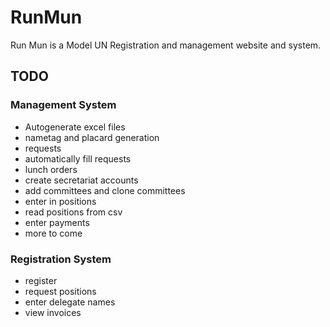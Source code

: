# RunMun
Run Mun is a Model UN Registration and management website and system.

## TODO
### Management System
- Autogenerate excel files
- nametag and placard generation
- requests
- automatically fill requests
- lunch orders
- create secretariat accounts
- add committees and clone committees
- enter in positions
- read positions from csv
- enter payments
- more to come
### Registration System
- register
- request positions
- enter delegate names
- view invoices
